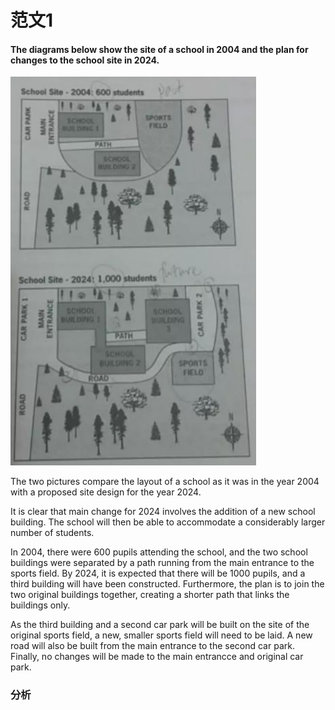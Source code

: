 # 范文1

#### The diagrams below show the site of a school in 2004 and the plan for changes to the school site in 2024.

![](../../.gitbook/assets/school-map.png)

The two pictures compare the layout of a school as it was in the year 2004 with a proposed site design for the year 2024.

It is clear that main change for 2024 involves the addition of a new school building. The school will then be able to accommodate a considerably larger number of students.

In 2004, there were 600 pupils attending the school, and the two school buildings were separated by a path running from the main entrance to the sports field. By 2024, it is expected that there will be 1000 pupils, and a third building will have been constructed. Furthermore, the plan is to join the two original buildings together, creating a shorter path that links the buildings only.

As the third building and a second  car park will be built on the site of the original sports field, a new, smaller sports field will need to be laid. A new road will also be built from the main entrance to the second car park. Finally, no changes will be  made to the main entrancce and original car park.

### 分析



